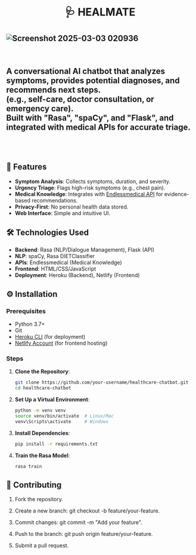 <h1 align="center"> 🩺 HEALMATE <br>
 </h1>

![Screenshot 2025-03-03 020936](https://github.com/user-attachments/assets/80445e7d-c763-4362-9712-106d45d11813)
-----------------------------------------------------------
<br>

  <h2>A conversational AI chatbot that analyzes symptoms, provides potential diagnoses, and recommends next steps. 
  <br>
  (e.g., self-care, doctor consultation, or emergency care).
  <br>
  Built with "Rasa", "spaCy", and "Flask", and integrated with medical APIs for accurate triage.</h2>
  <br>
  <br>



## 🌟 Features
- **Symptom Analysis**: Collects symptoms, duration, and severity.
- **Urgency Triage**: Flags high-risk symptoms (e.g., chest pain).
- **Medical Knowledge**: Integrates with [Endlessmedical API](https://endlessmedical.com/) for evidence-based recommendations.
- **Privacy-First**: No personal health data stored.
- **Web Interface**: Simple and intuitive UI.

## 🛠️ Technologies Used
- **Backend**: Rasa (NLP/Dialogue Management), Flask (API)
- **NLP**: spaCy, Rasa DIETClassifier
- **APIs**: Endlessmedical (Medical Knowledge)
- **Frontend**: HTML/CSS/JavaScript
- **Deployment**: Heroku (Backend), Netlify (Frontend)

## ⚙️ Installation

### Prerequisites
- Python 3.7+
- Git
- [Heroku CLI](https://devcenter.heroku.com/articles/heroku-cli) (for deployment)
- [Netlify Account](https://www.netlify.com/) (for frontend hosting)

### Steps
1. **Clone the Repository**:
   ```bash
   git clone https://github.com/your-username/healthcare-chatbot.git
   cd healthcare-chatbot
2. **Set Up a Virtual Environment**:
   ```bash
   python -m venv venv
   source venv/bin/activate  # Linux/Mac
   venv\Scripts\activate     # Windows

3. **Install Dependencies**:
   ```bash
   pip install -r requirements.txt

4. **Train the Rasa Model**:
   ```bash
   rasa train

## 🤝 Contributing

1. Fork the repository.
   
2. Create a new branch: git checkout -b feature/your-feature.
   
3. Commit changes: git commit -m "Add your feature".
   
4. Push to the branch: git push origin feature/your-feature.
   
5. Submit a pull request.
   
   
